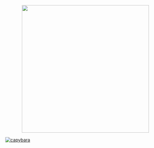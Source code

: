 [<a href="https://www.youtube.com/watch?v=26KooinHoJI"><p align="center"><img width="400" src="https://c.tenor.com/g05O_S6b0f4AAAAd/capybara-ok-i-pull-up.gif"></p></a>](https://www.youtube.com/watch?v=26KooinHoJI)

[![capybara](https://c.tenor.com/g05O_S6b0f4AAAAd/capybara-ok-i-pull-up.gif)](https://www.youtube.com/watch?v=26KooinHoJI)

